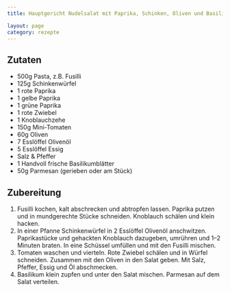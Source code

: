 ```yaml
---
title: Hauptgericht Nudelsalat mit Paprika, Schinken, Oliven und Basilikum

layout: page
category: rezepte
---
```


Zutaten
-------

- 500g Pasta, z.B. Fusilli
- 125g Schinkenwürfel
- 1 rote Paprika
- 1 gelbe Paprika
- 1 grüne Paprika
- 1 rote Zwiebel
- 1 Knoblauchzehe
- 150g Mini-Tomaten
- 60g Oliven
- 7 Esslöffel Olivenöl
- 5 Esslöffel Essig
- Salz & Pfeffer
- 1 Handvoll frische Basilikumblätter
- 50g Parmesan (gerieben oder am Stück)

Zubereitung
-----------
1. Fusilli kochen, kalt abschrecken und abtropfen lassen. Paprika putzen und in mundgerechte Stücke schneiden. Knoblauch schälen und klein hacken.
2. In einer Pfanne Schinkenwürfel in 2 Esslöffel Olivenöl anschwitzen. Paprikastücke und gehackten Knoblauch dazugeben, umrühren und 1–2 Minuten braten. In eine Schüssel umfüllen und mit den Fusilli mischen.
3. Tomaten waschen und vierteln. Rote Zwiebel schälen und in Würfel schneiden. Zusammen mit den Oliven in den Salat geben. Mit Salz, Pfeffer, Essig und Öl abschmecken.
4. Basilikum klein zupfen und unter den Salat mischen. Parmesan auf dem Salat verteilen.